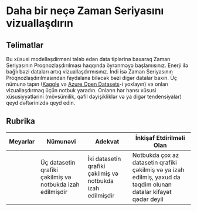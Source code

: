 # Daha bir neçə Zaman Seriyasını vizuallaşdırın

## Təlimatlar

Bu xüsusi modelləşdirməni tələb edən data tiplərinə baxaraq Zaman Seriyasının Proqnozlaşdırılması haqqında öyrənməyə başlamısınız. Enerji ilə bağlı bəzi dataları artıq vizuallaşdırmısınız. İndi isə  Zaman Seriyasının Proqnozlaşdırılmasından faydalana biləcək bəzi digər datalar baxın. Üç nümunə tapın ([Kaggle](https://kaggle.com) və [Azure Open Datasets](https://azure.microsoft.com/en-us/services/open-datasets/catalog/?WT.mc_id=academic-77952-leestott)-i yoxlayın) və onları vizuallaşdırmaq üçün notbuk yaradın. Onların hər hansı xüsusi xüsusiyyətlərini (mövsümilik, qəfil dəyişikliklər və ya digər tendensiyalar) qeyd dəftərinizdə qeyd edin.

## Rubrika

| Meyarlar | Nümunəvi | Adekvat | İnkişaf Etdirilməli Olan |
| -------- | -------- | ------- | ------------------------ |
|          | Üç datasetin qrafiki çəkilmiş və notbukda izah edilmişdir | İki datasetin qrafiki çəkilmiş və notbukda izah edilmişdir | Notbukda çox az datasetin qrafiki çəkilmiş və ya izah edilmiş, yaxud da təqdim olunan datalar kifayət qədər deyil |
